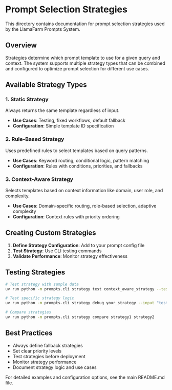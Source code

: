 # Prompt Selection Strategies

This directory contains documentation for prompt selection strategies used by the LlamaFarm Prompts System.

## Overview

Strategies determine which prompt template to use for a given query and context. The system supports multiple strategy types that can be combined and configured to optimize prompt selection for different use cases.

## Available Strategy Types

### 1. Static Strategy
Always returns the same template regardless of input.
- **Use Cases**: Testing, fixed workflows, default fallback
- **Configuration**: Simple template ID specification

### 2. Rule-Based Strategy  
Uses predefined rules to select templates based on query patterns.
- **Use Cases**: Keyword routing, conditional logic, pattern matching
- **Configuration**: Rules with conditions, priorities, and fallbacks

### 3. Context-Aware Strategy
Selects templates based on context information like domain, user role, and complexity.
- **Use Cases**: Domain-specific routing, role-based selection, adaptive complexity
- **Configuration**: Context rules with priority ordering

## Creating Custom Strategies

1. **Define Strategy Configuration**: Add to your prompt config file
2. **Test Strategy**: Use CLI testing commands
3. **Validate Performance**: Monitor strategy effectiveness

## Testing Strategies

```bash
# Test strategy with sample data
uv run python -m prompts.cli strategy test context_aware_strategy --test-file test_data/sample_contexts.json

# Test specific strategy logic
uv run python -m prompts.cli strategy debug your_strategy --input "test input"

# Compare strategies
uv run python -m prompts.cli strategy compare strategy1 strategy2
```

## Best Practices

- Always define fallback strategies
- Set clear priority levels
- Test strategies before deployment
- Monitor strategy performance
- Document strategy logic and use cases

For detailed examples and configuration options, see the main README.md file.
